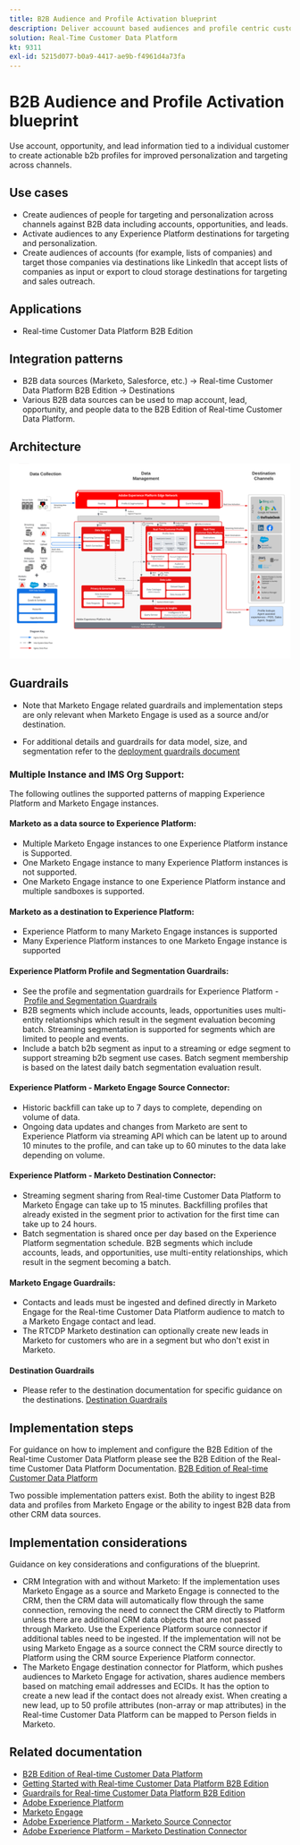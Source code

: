 ```yaml
---
title: B2B Audience and Profile Activation blueprint
description: Deliver accouunt based audiences and profile centric customer experiences with Real-time Customer Data Platform​.
solution: Real-Time Customer Data Platform
kt: 9311
exl-id: 5215d077-b0a9-4417-ae9b-f4961d4a73fa
---
```

# B2B Audience and Profile Activation blueprint

Use account, opportunity, and lead information tied to a individual customer to create actionable b2b profiles for improved personalization and targeting across channels.

## Use cases

* Create audiences of people for targeting and personalization across channels against B2B data including accounts, opportunities, and leads.
* Activate audiences to any Experience Platform destinations for targeting and personalization.
* Create audiences of accounts (for example, lists of companies) and target those companies via destinations like LinkedIn that accept lists of companies as input or export to cloud storage destinations for targeting and sales outreach.

## Applications

* Real-time Customer Data Platform B2B Edition

## Integration patterns

* B2B data sources (Marketo, Salesforce, etc.) -> Real-time Customer Data Platform B2B Edition -> Destinations
* Various B2B data sources can be used to map account, lead, opportunity, and people data to the B2B Edition of Real-time Customer Data Platform.

## Architecture

![Reference architecture for the B2B Activation Blueprint](assets/b2b-activation.png)

## Guardrails

* Note that Marketo Engage related guardrails and implementation steps are only relevant when Marketo Engage is used as a source and/or destination.

* For additional details and guardrails for data model, size, and segmentation refer to the [deployment guardrails document](../experience-platform/deployment/guardrails.md)


### Multiple Instance and IMS Org Support:

The following outlines the supported patterns of mapping Experience Platform and Marketo Engage instances.

#### Marketo as a data source to Experience Platform:

* Multiple Marketo Engage instances to one Experience Platform instance is Supported. 
* One Marketo Engage instance to many Experience Platform instances is not supported.
* One Marketo Engage instance to one Experience Platform instance and multiple sandboxes is supported.

#### Marketo as a destination to Experience Platform:

* Experience Platform to many Marketo Engage instances is supported
* Many Experience Platform instances to one Marketo Engage instance is supported

#### Experience Platform Profile and Segmentation Guardrails:

* See the profile and segmentation guardrails for Experience Platform - [Profile and Segmentation Guardrails](https://experienceleague.adobe.com/docs/experience-platform/profile/guardrails.html?lang=en)
* B2B segments which include accounts, leads, opportunities uses multi-entity relationships which result in the segment evaluation becoming batch. Streaming segmentation is supported for segments which are limited to people and events.
* Include a batch b2b segment as input to a streaming or edge segment to support streaming b2b segment use cases. Batch segment membership is based on the latest daily batch segmentation evaluation result.

#### Experience Platform - Marketo Engage Source Connector: 

* Historic backfill can take up to 7 days to complete, depending on volume of data.
* Ongoing data updates and changes from Marketo are sent to Experience Platform via streaming API which can be latent up to around 10 minutes to the profile, and can take up to 60 minutes to the data lake depending on volume.

#### Experience Platform - Marketo Destination Connector:

* Streaming segment sharing from Real-time Customer Data Platform to Marketo Engage can take up to 15 minutes. Backfilling profiles that already existed in the segment prior to activation for the first time can take up to 24 hours.
* Batch segmentation is shared once per day based on the Experience Platform segmentation schedule. B2B segments which include accounts, leads, and opportunities, use multi-entity relationships, which result in the segment becoming a batch.

#### Marketo Engage Guardrails:

* Contacts and leads must be ingested and defined directly in Marketo Engage for the Real-time Customer Data Platform audience to match to a Marketo Engage contact and lead.
* The RTCDP Marketo destination can optionally create new leads in Marketo for customers who are in a segment but who don't exist in Marketo.

#### Destination Guardrails

* Please refer to the destination documentation for specific guidance on the destinations. [Destination Guardrails](https://experienceleague.adobe.com/docs/experience-platform/destinations/guardrails.html?lang=en)


## Implementation steps

For guidance on how to implement and configure the B2B Edition of the Real-time Customer Data Platform please see the B2B Edition of the Real-time Customer Data Platform Documentation. [B2B Edition of Real-time Customer Data Platform](https://experienceleague.adobe.com/docs/experience-platform/rtcdp/b2b-overview.html?lang=en)

Two possible implementation patters exist. Both the ability to ingest B2B data and profiles from Marketo Engage or the ability to ingest B2B data from other CRM data sources.

## Implementation considerations

Guidance on key considerations and configurations of the blueprint.

* CRM Integration with and without Marketo:
If the implementation uses Marketo Engage as a source and Marketo Engage is connected to the CRM, then the CRM data will automatically flow through the same connection, removing the need to connect the CRM directly to Platform unless there are additional CRM data objects that are not passed through Marketo. Use the Experience Platform source connector if additional tables need to be ingested. If the implementation will not be using Marketo Engage as a source connect the CRM source directly to Platform using the CRM source Experience Platform connector.
* The Marketo Engage destination connector for Platform, which pushes audiences to Marketo Engage for activation, shares audience members based on matching email addresses and ECIDs. It has the option to create a new lead if the contact does not already exist. When creating a new lead, up to 50 profile attributes (non-array or map attributes) in the Real-time Customer Data Platform can be mapped to Person fields in Marketo.

## Related documentation

* [B2B Edition of Real-time Customer Data Platform](https://experienceleague.adobe.com/docs/experience-platform/rtcdp/b2b-overview.html?lang=en)
* [Getting Started with Real-time Customer Data Platform B2B Edition](https://experienceleague.adobe.com/en/docs/experience-platform/rtcdp/intro/rtcdpb2b-intro/b2b-tutorial)
* [Guardrails for Real-time Customer Data Platform B2B Edition](https://experienceleague.adobe.com/en/docs/experience-platform/rtcdp/intro/rtcdpb2b-intro/b2b-guardrails)
* [Adobe Experience Platform](https://experienceleague.adobe.com/docs/experience-platform.html?lang=en)
* [Marketo Engage](https://experienceleague.adobe.com/docs/marketo/using/home.html) 
* [Adobe Experience Platform - Marketo Source Connector](https://experienceleague.adobe.com/docs/experience-platform/sources/connectors/adobe-applications/marketo/marketo.html?lang=en)
* [Adobe Experience Platform – Marketo Destination Connector](https://experienceleague.adobe.com/docs/marketo/using/product-docs/core-marketo-concepts/smart-lists-and-static-lists/static-lists/push-an-adobe-experience-cloud-segment-to-a-marketo-static-list.html)
